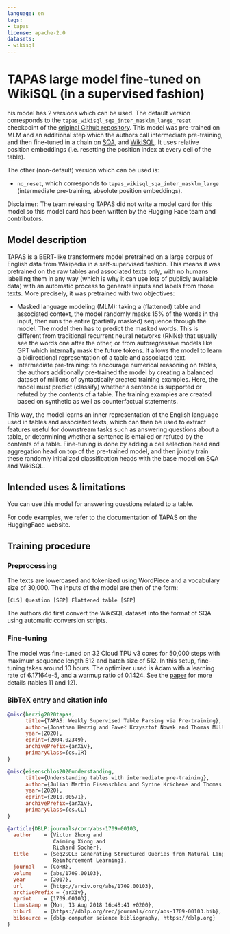 ```yaml
---
language: en
tags:
- tapas
license: apache-2.0
datasets:
- wikisql
---
```


# TAPAS large model fine-tuned on WikiSQL (in a supervised fashion)

his model has 2 versions which can be used. The default version corresponds to the `tapas_wikisql_sqa_inter_masklm_large_reset` checkpoint of the [original Github repository](https://github.com/google-research/tapas).
This model was pre-trained on MLM and an additional step which the authors call intermediate pre-training, and then fine-tuned in a chain on [SQA](https://www.microsoft.com/en-us/download/details.aspx?id=54253), and [WikiSQL](https://github.com/salesforce/WikiSQL). It uses relative position embeddings (i.e. resetting the position index at every cell of the table).

The other (non-default) version which can be used is: 
- `no_reset`, which corresponds to `tapas_wikisql_sqa_inter_masklm_large` (intermediate pre-training, absolute position embeddings). 

Disclaimer: The team releasing TAPAS did not write a model card for this model so this model card has been written by
the Hugging Face team and contributors.

## Model description

TAPAS is a BERT-like transformers model pretrained on a large corpus of English data from Wikipedia in a self-supervised fashion. 
This means it was pretrained on the raw tables and associated texts only, with no humans labelling them in any way (which is why it
can use lots of publicly available data) with an automatic process to generate inputs and labels from those texts. More precisely, it
was pretrained with two objectives:

- Masked language modeling (MLM): taking a (flattened) table and associated context, the model randomly masks 15% of the words in 
  the input, then runs the entire (partially masked) sequence through the model. The model then has to predict the masked words. 
  This is different from traditional recurrent neural networks (RNNs) that usually see the words one after the other, 
  or from autoregressive models like GPT which internally mask the future tokens. It allows the model to learn a bidirectional 
  representation of a table and associated text.
- Intermediate pre-training: to encourage numerical reasoning on tables, the authors additionally pre-trained the model by creating 
  a balanced dataset of millions of syntactically created training examples. Here, the model must predict (classify) whether a sentence 
  is supported or refuted by the contents of a table. The training examples are created based on synthetic as well as counterfactual statements.

This way, the model learns an inner representation of the English language used in tables and associated texts, which can then be used 
to extract features useful for downstream tasks such as answering questions about a table, or determining whether a sentence is entailed
or refuted by the contents of a table. Fine-tuning is done by adding a cell selection head and aggregation head on top of the pre-trained model, and then jointly train these randomly initialized classification heads with the base model on SQA and WikiSQL. 


## Intended uses & limitations

You can use this model for answering questions related to a table.

For code examples, we refer to the documentation of TAPAS on the HuggingFace website. 


## Training procedure

### Preprocessing

The texts are lowercased and tokenized using WordPiece and a vocabulary size of 30,000. The inputs of the model are
then of the form:

```
[CLS] Question [SEP] Flattened table [SEP]
```

The authors did first convert the WikiSQL dataset into the format of SQA using automatic conversion scripts.

### Fine-tuning

The model was fine-tuned on 32 Cloud TPU v3 cores for 50,000 steps with maximum sequence length 512 and batch size of 512.
In this setup, fine-tuning takes around 10 hours. The optimizer used is Adam with a learning rate of 6.17164e-5, and a warmup 
ratio of 0.1424. See the [paper](https://arxiv.org/abs/2004.02349) for more details (tables 11 and 12). 


### BibTeX entry and citation info

```bibtex
@misc{herzig2020tapas,
      title={TAPAS: Weakly Supervised Table Parsing via Pre-training}, 
      author={Jonathan Herzig and Paweł Krzysztof Nowak and Thomas Müller and Francesco Piccinno and Julian Martin Eisenschlos},
      year={2020},
      eprint={2004.02349},
      archivePrefix={arXiv},
      primaryClass={cs.IR}
}
```

```bibtex
@misc{eisenschlos2020understanding,
      title={Understanding tables with intermediate pre-training}, 
      author={Julian Martin Eisenschlos and Syrine Krichene and Thomas Müller},
      year={2020},
      eprint={2010.00571},
      archivePrefix={arXiv},
      primaryClass={cs.CL}
}
```

```bibtex
@article{DBLP:journals/corr/abs-1709-00103,
  author    = {Victor Zhong and
               Caiming Xiong and
               Richard Socher},
  title     = {Seq2SQL: Generating Structured Queries from Natural Language using
               Reinforcement Learning},
  journal   = {CoRR},
  volume    = {abs/1709.00103},
  year      = {2017},
  url       = {http://arxiv.org/abs/1709.00103},
  archivePrefix = {arXiv},
  eprint    = {1709.00103},
  timestamp = {Mon, 13 Aug 2018 16:48:41 +0200},
  biburl    = {https://dblp.org/rec/journals/corr/abs-1709-00103.bib},
  bibsource = {dblp computer science bibliography, https://dblp.org}
}
```
